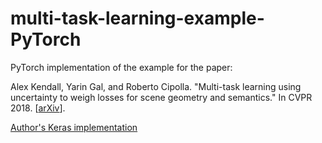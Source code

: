 # multi-task-learning-example-PyTorch
PyTorch implementation of the example for the paper:

Alex Kendall, Yarin Gal, and Roberto Cipolla. "Multi-task learning using uncertainty to weigh losses for scene geometry and semantics." In CVPR 2018.
[[arXiv](https://arxiv.org/abs/1705.07115)].

[Author's Keras implementation](https://github.com/yaringal/multi-task-learning-example)
